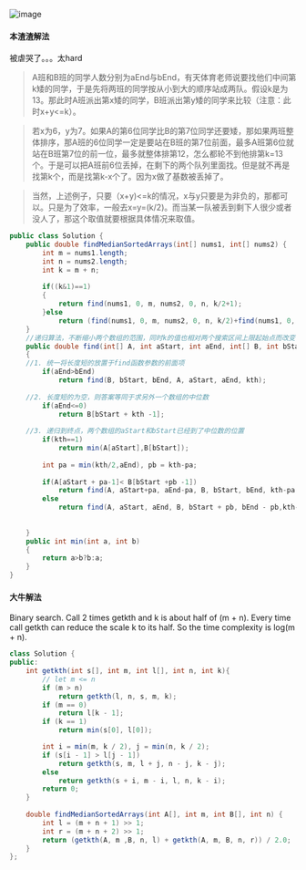 ![image](http://ww4.sinaimg.cn/large/005CRBrHgw1f8qwaluod5j30oi0a0q33.jpg)

#### 本渣渣解法
被虐哭了。。。太hard

>A班和B班的同学人数分别为aEnd与bEnd，有天体育老师说要找他们中间第k矮的同学，于是先将两班的同学按从小到大的顺序站成两队。假设k是为13。那此时A班派出第x矮的同学，B班派出第y矮的同学来比较（注意：此时x+y<=k）。

>若x为6，y为7。如果A的第6位同学比B的第7位同学还要矮，那如果两班整体排序，那A班的6位同学一定是要站在B班的第7位前面，最多A班第6位就站在B班第7位的前一位，最多就整体排第12，怎么都轮不到他排第k=13个。于是可以把A班前6位丢掉，在剩下的两个队列里面找。但是就不再是找第k个，而是找第k-x个了。因为x做了基数被丢掉了。

>当然，上述例子，只要（x+y)<=k的情况，x与y只要是为非负的，那都可以。只是为了效率，一般去x=y=(k/2)。而当某一队被丢到剩下人很少或者没人了，那这个取值就要根据具体情况来取值。
      
```Java
public class Solution {
    public double findMedianSortedArrays(int[] nums1, int[] nums2) {
        int m = nums1.length;
        int n = nums2.length;
        int k = m + n;
        
        if((k&1)==1)
        {
            return find(nums1, 0, m, nums2, 0, n, k/2+1);
        }else
            return (find(nums1, 0, m, nums2, 0, n, k/2)+find(nums1, 0, m, nums2, 0, n, k/2+1))/2;
    }
    //递归算法，不断缩小两个数组的范围，同时k的值也相对两个搜索区间上限起始点而改变
    public double find(int[] A, int aStart, int aEnd, int[] B, int bStart, int bEnd,int kth)
    {
    //1. 统一将长度短的放置于find函数参数的前面项
        if(aEnd>bEnd) 
            return find(B, bStart, bEnd, A, aStart, aEnd, kth);
        
    //2. 长度短的为空，则答案等同于求另外一个数组的中位数
        if(aEnd<=0) 
            return B[bStart + kth -1];
        
    //3. 递归到终点，两个数组的aStart和bStart已经到了中位数的位置
        if(kth==1)
            return min(A[aStart],B[bStart]);
        
        int pa = min(kth/2,aEnd), pb = kth-pa;
        
        if(A[aStart + pa-1]< B[bStart +pb -1])
            return find(A, aStart+pa, aEnd-pa, B, bStart, bEnd, kth-pa );
        else
            return find(A, aStart, aEnd, B, bStart + pb, bEnd - pb,kth-pb);
        
        
    }
    public int min(int a, int b)
    {
        return a>b?b:a;
    }
}
```

#### 大牛解法
Binary search. Call 2 times getkth and k is about half of (m + n). Every time call getkth can reduce the scale k to its half. So the time complexity is log(m + n).
```Java
class Solution {
public:
    int getkth(int s[], int m, int l[], int n, int k){
        // let m <= n
        if (m > n) 
            return getkth(l, n, s, m, k);
        if (m == 0)
            return l[k - 1];
        if (k == 1)
            return min(s[0], l[0]);

        int i = min(m, k / 2), j = min(n, k / 2);
        if (s[i - 1] > l[j - 1])
            return getkth(s, m, l + j, n - j, k - j);
        else
            return getkth(s + i, m - i, l, n, k - i);
        return 0;
    }
    
    double findMedianSortedArrays(int A[], int m, int B[], int n) {
        int l = (m + n + 1) >> 1;
        int r = (m + n + 2) >> 1;
        return (getkth(A, m ,B, n, l) + getkth(A, m, B, n, r)) / 2.0;
    }
};
```